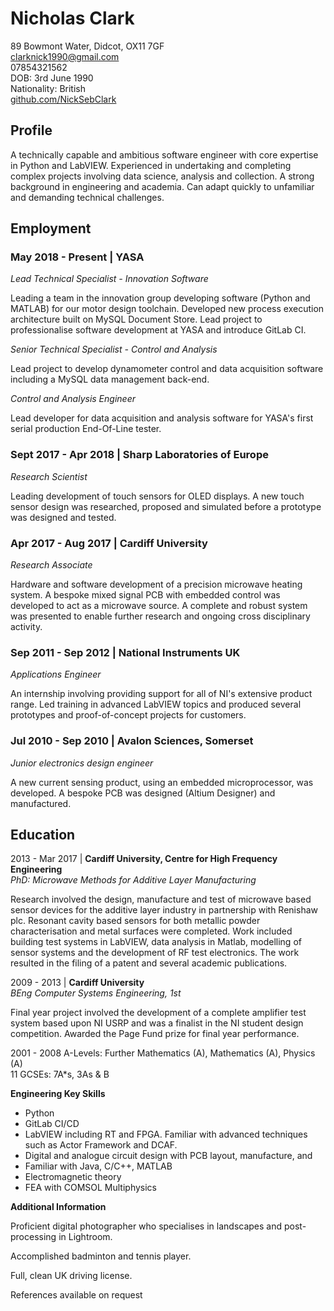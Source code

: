 # Nicholas Clark

89 Bowmont Water, Didcot, OX11 7GF\
<clarknick1990@gmail.com>\
07854321562\
DOB: 3rd June 1990\
Nationality: British\
[github.com/NickSebClark](https://github.com/NickSebClark)

## Profile

A technically capable and ambitious software engineer with core
expertise in Python and LabVIEW. Experienced in undertaking and
completing complex projects involving data science, analysis and
collection. A strong background in engineering and academia. Can adapt
quickly to unfamiliar and demanding technical challenges.

## Employment

### May 2018 - Present | YASA
*Lead Technical Specialist - Innovation Software*

Leading a team in the innovation group developing software (Python and
MATLAB) for our motor design toolchain. Developed new process
execution architecture built on MySQL Document Store. Lead project to
professionalise software development at YASA and introduce GitLab CI.

*Senior Technical Specialist - Control and Analysis*

Lead project to develop dynamometer control and data acquisition
software including a MySQL data management back-end.

*Control and Analysis Engineer*

Lead developer for data acquisition and analysis software for YASA's
first serial production End-Of-Line tester.

### Sept 2017 - Apr 2018 | Sharp Laboratories of Europe

*Research Scientist*

Leading development of touch sensors for OLED displays. A new touch
sensor design was researched, proposed and simulated before a
prototype was designed and tested.

### Apr 2017 - Aug 2017 | Cardiff University

*Research Associate*

Hardware and software development of a precision microwave heating
system. A bespoke mixed signal PCB with embedded control was developed
to act as a microwave source. A complete and robust system was
presented to enable further research and ongoing cross disciplinary activity.

### Sep 2011 - Sep 2012 | National Instruments UK

*Applications Engineer*

An internship involving providing support for all of NI's extensive
product range. Led training in advanced LabVIEW topics and produced
several prototypes and proof-of-concept projects for customers.

### Jul 2010 - Sep 2010 | Avalon Sciences, Somerset

*Junior electronics design engineer*

A new current sensing product, using an embedded microprocessor, was
developed. A bespoke PCB was designed (Altium Designer) and
manufactured.

## Education

2013 - Mar 2017 | **Cardiff University, Centre for High Frequency
Engineering**\
*PhD: Microwave Methods for Additive Layer Manufacturing*

Research involved the design, manufacture and test of microwave based
sensor devices for the additive layer industry in partnership with
Renishaw plc. Resonant cavity based sensors for both metallic powder
characterisation and metal surfaces were completed. Work included
building test systems in LabVIEW, data analysis in Matlab, modelling
of sensor systems and the development of RF test electronics. The work
resulted in the filing of a patent and several academic publications.

2009 - 2013 | **Cardiff University**\
*BEng Computer Systems Engineering, 1st*

Final year project involved the development of a complete amplifier
test system based upon NI USRP and was a finalist in the NI student
design competition. Awarded the Page Fund prize for final year
performance.

2001 - 2008 A-Levels: Further Mathematics (A), Mathematics (A), Physics
(A)\
11 GCSEs: 7A\*s, 3As & B

**Engineering Key Skills**

-   Python
-   GitLab CI/CD
-   LabVIEW including RT and FPGA. Familiar with advanced techniques
    such as Actor Framework and DCAF.
-   Digital and analogue circuit design with PCB layout, manufacture,
    and
-   Familiar with Java, C/C++, MATLAB
-   Electromagnetic theory
-   FEA with COMSOL Multiphysics

**Additional Information**

Proficient digital photographer who specialises in landscapes and
post-processing in Lightroom.

Accomplished badminton and tennis player.

Full, clean UK driving license.

References available on request
